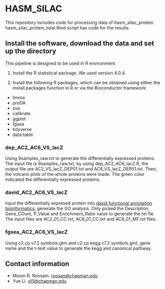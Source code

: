 # HASM_SILAC
This repository includes code for processing data of hasm_silac_protein. hasm_silac_protein_total.Rmd script has code for the results.

## Install the software, download the data and set up the directory
This pipeline is designed to be used in R environment.

1. Install the R statistical package. We used version 4.0.4.

2. Install the following R packages, which can be obtained using either the install.packages function in R or via the Bioconductor framework:

* limma
* proDA
* sva
* calibrate
* ggplot
* fgsea
* tidyverse
* data.table

### dep_AC2_AC6_VS_lacZ
Using 9samples_raw.txt to generate the differentially expressed proteins. The input file is 9samples_raw.txt, by using dep_AC2_AC6_lacZ.R, the output file are AC2_VS_lacZ_DEP01.txt and AC6_VS_lacZ_DEP01.txt. Then, the volcano plots of the whole proteins were made. The green color indicated the differentially expressed proteins.

### david_AC2_AC6_VS_lacZ
Input the differentially expresed protein into [david functional annotation bioinformatics](https://david.ncifcrf.gov/), generate the GO analysis. Only picked the Description, Gene_COunt, P_Value and Enrichment_Ratio value to generate the txt fle. The input files are AC2_01_CC.txt, AC6_01_CC.txt and AC6_01_MF.txt files.

### fgsea_AC2_AC6_VS_lacZ
Using c2.cp.v7.2.symbols.gtm and c2.cp.kegg.v7.2.symbols.gmt, gene name and the t-test value to generate the kegg and canonical pathway.

## Contact information

* Moom R. Roosam. [roosan@chapman.edu](mailto:roosan@chapman.edu)
* Yue Li. [yli1@chapman.edu](mailto:yli1@chapman.edu)


    
